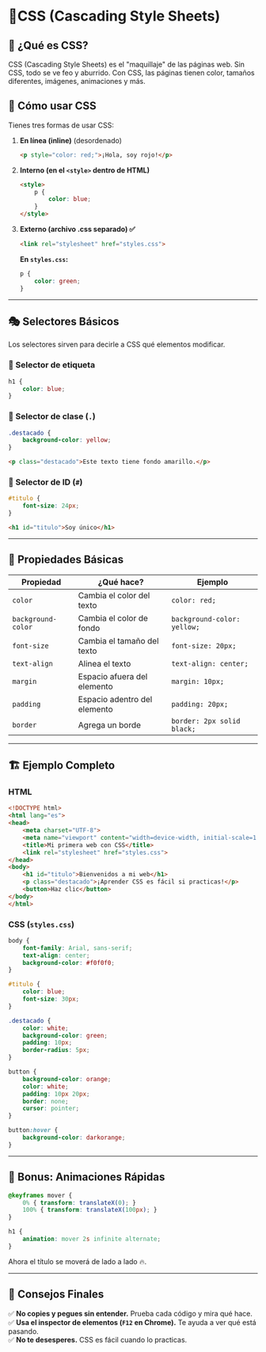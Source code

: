 # 🎨CSS (Cascading Style Sheets)

## 📌 ¿Qué es CSS?
CSS (Cascading Style Sheets) es el "maquillaje" de las páginas web. Sin CSS, todo se ve feo y aburrido. Con CSS, las páginas tienen color, tamaños diferentes, imágenes, animaciones y más.

## 🎨 Cómo usar CSS

Tienes tres formas de usar CSS:

1. **En línea (inline)** (desordenado)
   ```html
   <p style="color: red;">¡Hola, soy rojo!</p>
   ```
2. **Interno (en el `<style>` dentro de HTML)**
   ```html
   <style>
       p {
           color: blue;
       }
   </style>
   ```
3. **Externo (archivo .css separado) ✅**
   ```html
   <link rel="stylesheet" href="styles.css">
   ```
   **En `styles.css`:**
   ```css
   p {
       color: green;
   }
   ```

---

## 🎭 Selectores Básicos

Los selectores sirven para decirle a CSS qué elementos modificar.

### 🔹 Selector de etiqueta
```css
h1 {
    color: blue;
}
```

### 🔹 Selector de clase (`.`)
```css
.destacado {
    background-color: yellow;
}
```
```html
<p class="destacado">Este texto tiene fondo amarillo.</p>
```

### 🔹 Selector de ID (`#`)
```css
#titulo {
    font-size: 24px;
}
```
```html
<h1 id="titulo">Soy único</h1>
```

---

## 🎨 Propiedades Básicas

| Propiedad | ¿Qué hace? | Ejemplo |
|-----------|-----------|---------|
| `color` | Cambia el color del texto | `color: red;` |
| `background-color` | Cambia el color de fondo | `background-color: yellow;` |
| `font-size` | Cambia el tamaño del texto | `font-size: 20px;` |
| `text-align` | Alinea el texto | `text-align: center;` |
| `margin` | Espacio afuera del elemento | `margin: 10px;` |
| `padding` | Espacio adentro del elemento | `padding: 20px;` |
| `border` | Agrega un borde | `border: 2px solid black;` |

---

## 🏗 Ejemplo Completo

### **HTML**
```html
<!DOCTYPE html>
<html lang="es">
<head>
    <meta charset="UTF-8">
    <meta name="viewport" content="width=device-width, initial-scale=1.0">
    <title>Mi primera web con CSS</title>
    <link rel="stylesheet" href="styles.css">
</head>
<body>
    <h1 id="titulo">Bienvenidos a mi web</h1>
    <p class="destacado">¡Aprender CSS es fácil si practicas!</p>
    <button>Haz clic</button>
</body>
</html>
```

### **CSS (`styles.css`)**
```css
body {
    font-family: Arial, sans-serif;
    text-align: center;
    background-color: #f0f0f0;
}

#titulo {
    color: blue;
    font-size: 30px;
}

.destacado {
    color: white;
    background-color: green;
    padding: 10px;
    border-radius: 5px;
}

button {
    background-color: orange;
    color: white;
    padding: 10px 20px;
    border: none;
    cursor: pointer;
}

button:hover {
    background-color: darkorange;
}
```

---

## 🚀 Bonus: Animaciones Rápidas
```css
@keyframes mover {
    0% { transform: translateX(0); }
    100% { transform: translateX(100px); }
}

h1 {
    animation: mover 2s infinite alternate;
}
```
Ahora el título se moverá de lado a lado 🔥.

---

## 🎯 Consejos Finales
✅ **No copies y pegues sin entender.** Prueba cada código y mira qué hace.  
✅ **Usa el inspector de elementos (`F12` en Chrome).** Te ayuda a ver qué está pasando.  
✅ **No te desesperes.** CSS es fácil cuando lo practicas.  
